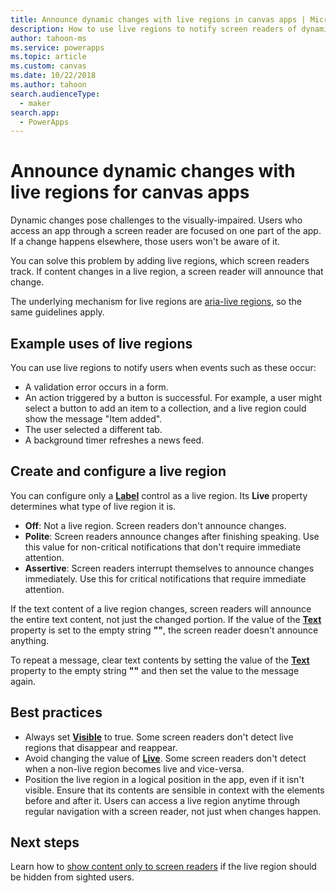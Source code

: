 ```yaml
---
title: Announce dynamic changes with live regions in canvas apps | Microsoft Docs
description: How to use live regions to notify screen readers of dynamic changes in canvas apps
author: tahoon-ms
ms.service: powerapps
ms.topic: article
ms.custom: canvas
ms.date: 10/22/2018
ms.author: tahoon
search.audienceType:
  - maker
search.app:
  - PowerApps
---
```

# Announce dynamic changes with live regions for canvas apps

Dynamic changes pose challenges to the visually-impaired. Users who access an app through a screen reader are focused on one part of the app. If a change happens elsewhere, those users won't be aware of it.

You can solve this problem by adding live regions, which screen readers track. If content changes in a live region, a screen reader will announce that change.

The underlying mechanism for live regions are [aria-live regions](https://www.w3.org/TR/wai-aria-1.1/#dfn-live-region), so the same guidelines apply.

## Example uses of live regions

You can use live regions to notify users when events such as these occur:

* A validation error occurs in a form.
* An action triggered by a button is successful. For example, a user might select a button to add an item to a collection, and a live region could show the message "Item added".
* The user selected a different tab.
* A background timer refreshes a news feed.

## Create and configure a live region

You can configure only a **[Label](controls/control-text-box.md)** control as a live region. Its **Live** property determines what type of live region it is.

* **Off**: Not a live region. Screen readers don't announce changes.
* **Polite**: Screen readers announce changes after finishing speaking. Use this value for non-critical notifications that don't require immediate attention.
* **Assertive**: Screen readers interrupt themselves to announce changes immediately. Use this for critical notifications that require immediate attention.

If the text content of a live region changes, screen readers will announce the entire text content, not just the changed portion. If the value of the **[Text](controls/properties-core.md)** property is set to the empty string **""**, the screen reader doesn't announce anything.

To repeat a message, clear text contents by setting the value of the **[Text](controls/properties-core.md)** property to the empty string **""** and then set the value to the message again.

## Best practices

* Always set **[Visible](controls/properties-core.md)** to true. Some screen readers don't detect live regions that disappear and reappear.
* Avoid changing the value of **[Live](controls/properties-accessibility.md)**. Some screen readers don't detect when a non-live region becomes live and vice-versa.
* Position the live region in a logical position in the app, even if it isn't visible. Ensure that its contents are sensible in context with the elements before and after it. Users can access a live region anytime through regular navigation with a screen reader, not just when changes happen.

## Next steps

Learn how to [show content only to screen readers](accessible-apps-content-visibility.md) if the live region should be hidden from sighted users.